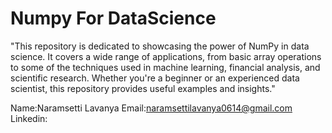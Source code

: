 # Numpy For DataScience
"This repository is dedicated to showcasing the power of NumPy in data science. It covers a wide range of applications, from basic array operations to some of the techniques used in machine learning, financial analysis, and scientific research. Whether you're a beginner or an experienced data scientist, this repository provides useful examples and insights."

Name:Naramsetti Lavanya
Email:naramsettilavanya0614@gmail.com
Linkedin:
